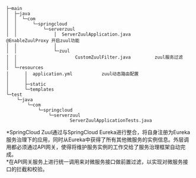     ├─main
    │  ├─java
    │  │  └─com
    │  │      └─springcloud
    │  │          └─serverzuul
    │  │              │  ServerZuulApplication.java         @EnableZuulProxy 开启zuul功能
    │  │              │
    │  │              └─zuul
    │  │                      CustomZuulFilter.java         zuul服务过滤
    │  │
    │  └─resources
    │      │  application.yml           zuul动态路由配置
    │      │
    │      ├─static
    │      └─templates
    └─test
        └─java
            └─com
                └─springcloud
                    └─serverzuul
                            ServerZuulApplicationTests.java

*SpringCloud Zuul通过与SpringCloud Eureka进行整合，将自身注册为Eureka服务治理下的应用，同时从Eureka中获得了所有其他微服务的实例信息。外层调用都必须通过API网关，使得将维护服务实例的工作交给了服务治理框架自动完成。     
*在API网关服务上进行统一调用来对微服务接口做前置过滤，以实现对微服务接口的拦截和校验。